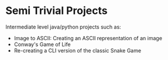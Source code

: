 # Semi Trivial Projects
Intermediate level java/python projects such as:
- Image to ASCII: Creating an ASCII representation of an image
- Conway's Game of Life
- Re-creating a CLI version of the classic Snake Game
